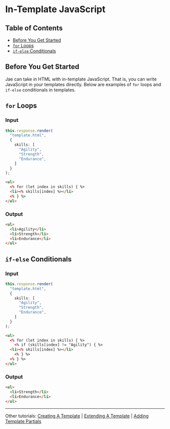 # In-Template JavaScript

## Table of Contents

* [Before You Get Started](#before-you-get-started)
* [`for` Loops](#for-loops)
* [`if-else` Conditionals](#if-else-conditionals)

## Before You Get Started

Jae can take in HTML with in-template JavaScript. That is, you can write JavaScript in your templates directly. Below are examples of `for` loops and `if-else` conditionals in templates.

## `for` Loops

### Input

```typescript
this.response.render(
  "template.html",
  {
    skills: [
      "Agility",
      "Strength",
      "Endurance",
    ]
  }
);
```

```html
<ul>
  <% for (let index in skills) { %>
  <li><% skills[index] %></li>
  <% } %>
</ul>
```

### Output

```html
<ul>
  <li>Agility</li>
  <li>Strength</li>
  <li>Endurance</li>
</ul>
```

## `if-else` Conditionals

### Input

```typescript
this.response.render(
  "template.html",
  {
    skills: [
      "Agility",
      "Strength",
      "Endurance",
    ]
  }
);
```

```html
<ul>
  <% for (let index in skills) { %>
    <% if (skills[index] != "Agility") { %>
  <li><% skills[index] %></li>
    <% } %>
  <% } %>
</ul>
```

### Output

```html
<ul>
  <li>Strength</li>
  <li>Endurance</li>
</ul>
```

---

Other tutorials: [Creating A Template](./creating_a_template.md) | [Extending A Template](./extending_a_template.md) | [Adding Template Partials](./adding_template_partials.md)
